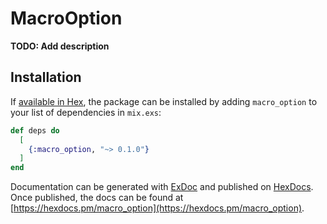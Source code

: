 # MacroOption

**TODO: Add description**

## Installation

If [available in Hex](https://hex.pm/docs/publish), the package can be installed
by adding `macro_option` to your list of dependencies in `mix.exs`:

```elixir
def deps do
  [
    {:macro_option, "~> 0.1.0"}
  ]
end
```

Documentation can be generated with [ExDoc](https://github.com/elixir-lang/ex_doc)
and published on [HexDocs](https://hexdocs.pm). Once published, the docs can
be found at [https://hexdocs.pm/macro_option](https://hexdocs.pm/macro_option).

